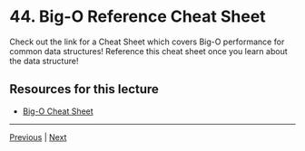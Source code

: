 # 44. Big-O Reference Cheat Sheet

Check out the link for a Cheat Sheet which covers Big-O performance for common data structures! Reference this cheat sheet once you learn about the data structure!

##  Resources for this lecture

-   [Big-O Cheat Sheet](http://bigocheatsheet.com/)

---

[Previous](./43_Big-O-for-Python-Data-Structures.md) | [Next](./45_Introduction-to-Array-Based-Sequences.md)
